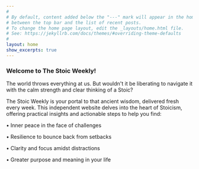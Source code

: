 ```yaml
---
#
# By default, content added below the "---" mark will appear in the home page
# between the top bar and the list of recent posts.
# To change the home page layout, edit the _layouts/home.html file.
# See: https://jekyllrb.com/docs/themes/#overriding-theme-defaults
#
layout: home
show_excerpts: true
---
```

### Welcome to The Stoic Weekly!

The world throws everything at us. But wouldn't it be liberating to navigate it with the calm strength and clear thinking of a Stoic?

The Stoic Weekly is your portal to that ancient wisdom, delivered fresh every week. This independent website delves into the heart of Stoicism, offering practical insights and actionable steps to help you find:

•	Inner peace in the face of challenges

•	Resilience to bounce back from setbacks

•	Clarity and focus amidst distractions

•	Greater purpose and meaning in your life